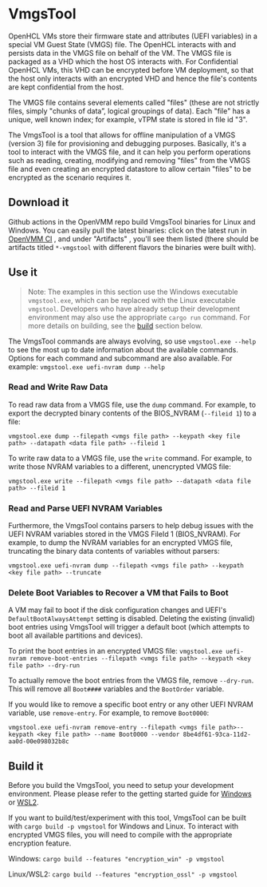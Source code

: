 # VmgsTool

OpenHCL VMs store their firmware state and attributes (UEFI variables) in a special VM
Guest State (VMGS) file. The OpenHCL interacts with and persists data in the VMGS file
on behalf of the VM. The VMGS file is packaged as a VHD which the host OS interacts with.
For Confidential OpenHCL VMs, this VHD can be encrypted before VM deployment, so that the
host only interacts with an encrypted VHD and hence the file's contents are kept confidential from the host.

The VMGS file contains several elements called "files" (these are not strictly files, simply
"chunks of data”, logical groupings of data). Each "file" has a unique, well known index;
for example, vTPM state is stored in file id "3".

The VmgsTool is a tool that allows for offline manipulation of a VMGS (version 3) file
for provisioning and debugging purposes. Basically, it's a tool to interact with the VMGS
file, and it can help you perform operations such as reading, creating, modifying and
removing "files" from the VMGS file and even creating an encrypted datastore to
allow certain "files" to be encrypted as the scenario requires it.

## Download it

Github actions in the OpenVMM repo build VmgsTool binaries for Linux and Windows.
You can easily pull the latest binaries: click on the latest run in
[OpenVMM CI](https://github.com/microsoft/openvmm/actions/workflows/openvmm-ci.yaml)
, and under "Artifacts" , you'll see them listed
(there should be artifacts titled `*-vmgstool` with different flavors the binaries were built with).

## Use it

>Note: The examples in this section use the Windows executable `vmgstool.exe`,
>which can be replaced with the Linux executable `vmgstool`.
>Developers who have already setup their development environment may also use
>the appropriate `cargo run` command. For more details on building,
>see the [build](#build-it) section below.

The VmgsTool commands are always evolving, so use `vmgstool.exe --help` to see the
most up to date information about the available commands. Options for each command
and subcommand are also available. For example: `vmgstool.exe uefi-nvram dump --help`

### Read and Write Raw Data

To read raw data from a VMGS file, use the `dump` command. For example, to
export the decrypted binary contents of the BIOS_NVRAM (`--fileid 1`) to a file:

`vmgstool.exe dump --filepath <vmgs file path> --keypath <key file path> --datapath <data file path> --fileid 1`

To write raw data to a VMGS file, use the `write` command. For example, to write
those NVRAM variables to a different, unencrypted VMGS file:

`vmgstool.exe write --filepath <vmgs file path> --datapath <data file path> --fileid 1`

### Read and Parse UEFI NVRAM Variables

Furthermore, the VmgsTool contains parsers to help debug issues with the UEFI NVRAM
variables stored in the VMGS FileId 1 (BIOS_NVRAM). For example, to dump the NVRAM
variables for an encrypted VMGS file, truncating the binary data contents of
variables without parsers:

`vmgstool.exe uefi-nvram dump --filepath <vmgs file path> --keypath <key file path> --truncate`

### Delete Boot Variables to Recover a VM that Fails to Boot

A VM may fail to boot if the disk configuration changes and
UEFI's `DefaultBootAlwaysAttempt` setting is disabled.
Deleting the existing (invalid) boot entries using VmgsTool
will trigger a default boot (which attempts to boot all available partitions and devices).

To print the boot entries in an encrypted VMGS file:
`vmgstool.exe uefi-nvram remove-boot-entries --filepath <vmgs file path> --keypath <key file path> --dry-run`

To actually remove the boot entries from the VMGS file, remove `--dry-run`.
This will remove all `Boot####` variables and the `BootOrder` variable.

If you would like to remove a specific boot entry or any other UEFI NVRAM variable,
use `remove-entry`. For example, to remove `Boot0000`:

`vmgstool.exe uefi-nvram remove-entry --filepath <vmgs file path>--keypath <key file path> --name Boot0000 --vendor 8be4df61-93ca-11d2-aa0d-00e098032b8c`

## Build it

Before you build the VmgsTool, you need to setup your development
environment. Please please refer to the getting started guide for
[Windows](./getting_started.md) or [WSL2](./getting_started_wsl.md).

If you want to build/test/experiment with this tool,
VmgsTool can be built with `cargo build -p vmgstool` for Windows and Linux.
To interact with encrypted VMGS files, you will need to compile
with the appropriate encryption feature.

Windows: `cargo build --features "encryption_win" -p vmgstool`

Linux/WSL2: `cargo build --features "encryption_ossl" -p vmgstool`
